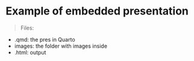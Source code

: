 # Example of embedded presentation

> Files:
- .qmd: the pres in Quarto
- images: the folder with images inside
- .html: output


